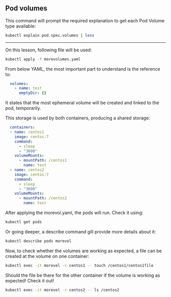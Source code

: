 ## Pod volumes

This command will prompt the required explanation to get each Pod Volume type available:

```bash
kubectl explain pod.spec.volumes | less
```

---------------------------------------------

On this lesson, following file will be used:

```bash
kubectl apply -f morevolumes.yaml
```

From below YAML, the most important part to understand is the reference to:
```YAML
  volumes: 
    - name: test
      emptyDir: {}

```
It states that the most ephemeral volume will be created and linked to the pod, temporarily. 

This storage is used by both containers, producing a shared storage:
```YAML
  containers:
  - name: centos1
    image: centos:7
    command:
      - sleep
      - "3600" 
    volumeMounts:
      - mountPath: /centos1
        name: test
  - name: centos2
    image: centos:7
    command:
      - sleep
      - "3600"
    volumeMounts:
      - mountPath: /centos2
        name: test
```
After applying the morevol.yaml, the pods will run. Check it using:
```bash
kubectl get pods
```
Or going deeper, a describe command gill provide more details about it:
```bash
kubectl describe pods morevol
```
Now, to check whether the volumes are working as expected, a file can be created at the volume on one container:
```bash
kubectl exec -it morevel -c centos1 -- touch /centos1/centos1file
```

Should the file be there for the other container if the volume is working as expected! 
Check it out!
```bash
kubectl exec -it morevel -c centos2 -- ls /centos2
```